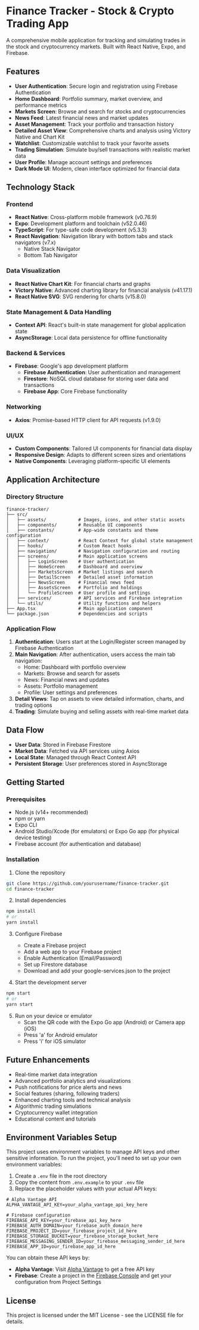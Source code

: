 # Finance Tracker - Stock & Crypto Trading App

A comprehensive mobile application for tracking and simulating trades in the stock and cryptocurrency markets. Built with React Native, Expo, and Firebase.

## Features

- **User Authentication**: Secure login and registration using Firebase Authentication
- **Home Dashboard**: Portfolio summary, market overview, and performance metrics
- **Markets Screen**: Browse and search for stocks and cryptocurrencies
- **News Feed**: Latest financial news and market updates
- **Asset Management**: Track your portfolio and transaction history
- **Detailed Asset View**: Comprehensive charts and analysis using Victory Native and Chart Kit
- **Watchlist**: Customizable watchlist to track your favorite assets
- **Trading Simulation**: Simulate buy/sell transactions with realistic market data
- **User Profile**: Manage account settings and preferences
- **Dark Mode UI**: Modern, clean interface optimized for financial data

## Technology Stack

### Frontend
- **React Native**: Cross-platform mobile framework (v0.76.9)
- **Expo**: Development platform and toolchain (v52.0.46)
- **TypeScript**: For type-safe code development (v5.3.3)
- **React Navigation**: Navigation library with bottom tabs and stack navigators (v7.x)
  - Native Stack Navigator
  - Bottom Tab Navigator

### Data Visualization
- **React Native Chart Kit**: For financial charts and graphs
- **Victory Native**: Advanced charting library for financial analysis (v41.17.1)
- **React Native SVG**: SVG rendering for charts (v15.8.0)

### State Management & Data Handling
- **Context API**: React's built-in state management for global application state
- **AsyncStorage**: Local data persistence for offline functionality

### Backend & Services
- **Firebase**: Google's app development platform
  - **Firebase Authentication**: User authentication and management
  - **Firestore**: NoSQL cloud database for storing user data and transactions
  - **Firebase App**: Core Firebase functionality

### Networking
- **Axios**: Promise-based HTTP client for API requests (v1.9.0)

### UI/UX
- **Custom Components**: Tailored UI components for financial data display
- **Responsive Design**: Adapts to different screen sizes and orientations
- **Native Components**: Leveraging platform-specific UI elements

## Application Architecture

### Directory Structure
```
finance-tracker/
├── src/
│   ├── assets/            # Images, icons, and other static assets
│   ├── components/        # Reusable UI components
│   ├── constants/         # App-wide constants and theme configuration
│   ├── context/           # React Context for global state management
│   ├── hooks/             # Custom React hooks
│   ├── navigation/        # Navigation configuration and routing
│   ├── screens/           # Main application screens
│   │   ├── LoginScreen    # User authentication
│   │   ├── HomeScreen     # Dashboard and overview
│   │   ├── MarketsScreen  # Market listings and search
│   │   ├── DetailScreen   # Detailed asset information
│   │   ├── NewsScreen     # Financial news feed
│   │   ├── AssetsScreen   # Portfolio and holdings
│   │   └── ProfileScreen  # User profile and settings
│   ├── services/          # API services and Firebase integration
│   └── utils/             # Utility functions and helpers
├── App.tsx                # Main application component
└── package.json           # Dependencies and scripts
```

### Application Flow
1. **Authentication**: Users start at the Login/Register screen managed by Firebase Authentication
2. **Main Navigation**: After authentication, users access the main tab navigation:
   - Home: Dashboard with portfolio overview
   - Markets: Browse and search for assets
   - News: Financial news and updates
   - Assets: Portfolio management
   - Profile: User settings and preferences
3. **Detail Views**: Tap on assets to view detailed information, charts, and trading options
4. **Trading**: Simulate buying and selling assets with real-time market data

## Data Flow
- **User Data**: Stored in Firebase Firestore
- **Market Data**: Fetched via API services using Axios
- **Local State**: Managed through React Context API
- **Persistent Storage**: User preferences stored in AsyncStorage

## Getting Started

### Prerequisites
- Node.js (v14+ recommended)
- npm or yarn
- Expo CLI
- Android Studio/Xcode (for emulators) or Expo Go app (for physical device testing)
- Firebase account (for authentication and database)

### Installation

1. Clone the repository
```bash
git clone https://github.com/yourusername/finance-tracker.git
cd finance-tracker
```

2. Install dependencies
```bash
npm install
# or
yarn install
```

3. Configure Firebase
   - Create a Firebase project
   - Add a web app to your Firebase project
   - Enable Authentication (Email/Password)
   - Set up Firestore database
   - Download and add your google-services.json to the project

4. Start the development server
```bash
npm start
# or
yarn start
```

5. Run on your device or emulator
   - Scan the QR code with the Expo Go app (Android) or Camera app (iOS)
   - Press 'a' for Android emulator
   - Press 'i' for iOS simulator

## Future Enhancements

- Real-time market data integration
- Advanced portfolio analytics and visualizations
- Push notifications for price alerts and news
- Social features (sharing, following traders)
- Enhanced charting tools and technical analysis
- Algorithmic trading simulations
- Cryptocurrency wallet integration
- Educational content and tutorials

## Environment Variables Setup

This project uses environment variables to manage API keys and other sensitive information. To run the project, you'll need to set up your own environment variables:

1. Create a `.env` file in the root directory
2. Copy the content from `.env.example` to your `.env` file
3. Replace the placeholder values with your actual API keys:

```
# Alpha Vantage API
ALPHA_VANTAGE_API_KEY=your_alpha_vantage_api_key_here

# Firebase configuration
FIREBASE_API_KEY=your_firebase_api_key_here
FIREBASE_AUTH_DOMAIN=your_firebase_auth_domain_here
FIREBASE_PROJECT_ID=your_firebase_project_id_here
FIREBASE_STORAGE_BUCKET=your_firebase_storage_bucket_here
FIREBASE_MESSAGING_SENDER_ID=your_firebase_messaging_sender_id_here
FIREBASE_APP_ID=your_firebase_app_id_here
```

You can obtain these API keys by:
- **Alpha Vantage**: Visit [Alpha Vantage](https://www.alphavantage.co/support/#api-key) to get a free API key
- **Firebase**: Create a project in the [Firebase Console](https://console.firebase.google.com/) and get your configuration from Project Settings

## License

This project is licensed under the MIT License - see the LICENSE file for details. 
